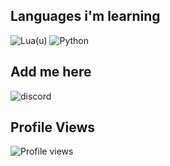 ## Languages i'm learning
![Lua(u)](https://img.shields.io/badge/Lua-2C2D72?style=for-the-badge&logo=lua&logoColor=white)
![Python](https://img.shields.io/badge/Python-3776AB?style=for-the-badge&logo=python&logoColor=white)

## Add me here
![discord](https://img.shields.io/badge/b.ots-5865F2?style=for-the-badge&logo=Discord&logoColor=white)

## Profile Views
![Profile views](https://komarev.com/ghpvc/?username=elmarco12&color=blue)

